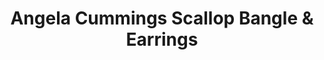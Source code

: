 ---
title: Angela Cummings Scallop Bangle & Earrings
description: |
  Incredibly detailed, this bracelet and earring set feature a delicate scalloped pattern and organic, contemporary forms finished with South Sea Pearls.
specs: |
  BRACELET: 14 - 12.2mm South Sea Cultured Pearl Drops, set in 18K Yellow Gold.

  EARRINGS: 13.5 - 12.3mm South Sea Cultured Pearl Drops, set in 18K Yellow Gold.
images:
  - /uploads/angela-cummings-for-assael-scallop-bangle-earrings.png
category: Angela Cummings
order: 18
tags:
  - bracelets
  - earrings
---